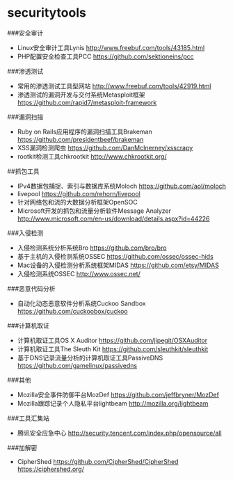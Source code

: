 securitytools
=============
###安全审计
* Linux安全审计工具Lynis http://www.freebuf.com/tools/43185.html
* PHP配置安全检查工具PCC https://github.com/sektioneins/pcc

###渗透测试
* 常用的渗透测试工具型网站 http://www.freebuf.com/tools/42919.html
* 渗透测试的漏洞开发与交付系统Metasploit框架 https://github.com/rapid7/metasploit-framework

###漏洞扫描
* Ruby on Rails应用程序的漏洞扫描工具Brakeman https://github.com/presidentbeef/brakeman
* XSS漏洞检测爬虫 https://github.com/DanMcInerney/xsscrapy
* rootkit检测工具chkrootkit http://www.chkrootkit.org/

##抓包工具
* IPv4数据包捕捉、索引与数据库系统Moloch https://github.com/aol/moloch
* livepool https://github.com/rehorn/livepool
* 针对网络包和流的大数据分析框架OpenSOC 
* Microsoft开发的抓包和流量分析软件Message Analyzer http://www.microsoft.com/en-us/download/details.aspx?id=44226

###入侵检测
* 入侵检测系统分析系统Bro https://github.com/bro/bro
* 基于主机的入侵检测系统OSSEC https://github.com/ossec/ossec-hids
* Mac设备的入侵检测分析系统框架MIDAS https://github.com/etsy/MIDAS
* 入侵检测系统OSSEC http://www.ossec.net/

###恶意代码分析
* 自动化动态恶意软件分析系统Cuckoo Sandbox https://github.com/cuckoobox/cuckoo

###计算机取证
* 计算机取证工具OS X Auditor https://github.com/jipegit/OSXAuditor
* 计算机取证工具The Sleuth Kit https://github.com/sleuthkit/sleuthkit
* 基于DNS记录流量分析的计算机取证工具PassiveDNS https://github.com/gamelinux/passivedns

###其他
* Mozilla安全事件防御平台MozDef https://github.com/jeffbryner/MozDef
* Mozilla跟踪记录个人隐私平台lightbeam   http://mozilla.org/lightbeam

###工具汇集站
* 腾讯安全应急中心 http://security.tencent.com/index.php/opensource/all

###加解密
* CipherShed  https://github.com/CipherShed/CipherShed  https://ciphershed.org/

